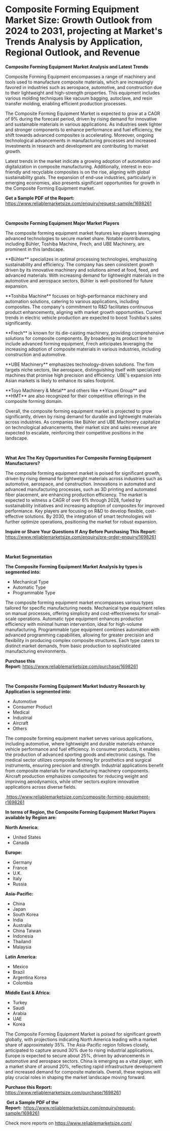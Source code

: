 <p><h1>Composite Forming Equipment Market Size: Growth Outlook from 2024 to 2031, projecting at Market's Trends Analysis by Application, Regional Outlook, and Revenue</h1></p><p><strong>Composite Forming Equipment Market Analysis and Latest Trends</strong></p>
<p><p>Composite Forming Equipment encompasses a range of machinery and tools used to manufacture composite materials, which are increasingly favored in industries such as aerospace, automotive, and construction due to their lightweight and high-strength properties. This equipment includes various molding techniques like vacuum bagging, autoclave, and resin transfer molding, enabling efficient production processes.</p><p>The Composite Forming Equipment Market is expected to grow at a CAGR of 9% during the forecast period, driven by rising demand for innovative and sustainable materials in various applications. As industries seek lighter and stronger components to enhance performance and fuel efficiency, the shift towards advanced composites is accelerating. Moreover, ongoing technological advancements in manufacturing processes and increased investments in research and development are contributing to market growth.</p><p>Latest trends in the market indicate a growing adoption of automation and digitalization in composite manufacturing. Additionally, interest in eco-friendly and recyclable composites is on the rise, aligning with global sustainability goals. The expansion of end-use industries, particularly in emerging economies, also presents significant opportunities for growth in the Composite Forming Equipment market.</p></p>
<p><strong>Get a Sample PDF of the Report:&nbsp;</strong> <a href="https://www.reliablemarketsize.com/enquiry/request-sample/1698261?utm_campaign=1903&utm_medium=2&utm_source=Github&utm_content=ia&utm_term=27122024&utm_id=composite-forming-equipment">https://www.reliablemarketsize.com/enquiry/request-sample/1698261</a></p>
<p>&nbsp;</p>
<p><strong>Composite Forming Equipment Major Market Players</strong></p>
<p><p>The composite forming equipment market features key players leveraging advanced technologies to secure market share. Notable contributors, including Bühler, Toshiba Machine, Frech, and UBE Machinery, are prominent in this landscape. </p><p>**Bühler** specializes in optimal processing technologies, emphasizing sustainability and efficiency. The company has seen consistent growth driven by its innovative machinery and solutions aimed at food, feed, and advanced materials. With increasing demand for lightweight materials in the automotive and aerospace sectors, Bühler is well-positioned for future expansion.</p><p>**Toshiba Machine** focuses on high-performance machinery and automation solutions, catering to various applications, including composites. The company's commitment to R&D facilitates continuous product enhancements, aligning with market growth opportunities. Current trends in electric vehicle production are expected to boost Toshiba's sales significantly.</p><p>**Frech** is known for its die-casting machinery, providing comprehensive solutions for composite components. By broadening its product line to include advanced forming equipment, Frech anticipates leveraging the increasing adoption of composite materials in various industries, including construction and automotive.</p><p>**UBE Machinery** emphasizes technology-driven solutions. The firm targets niche sectors, like aerospace, distinguishing itself with specialized machines that promise high precision and efficiency. UBE's expansion into Asian markets is likely to enhance its sales footprint.</p><p>**Toyo Machinery & Metal** and others like **Yizumi Group** and **HMT** are also recognized for their competitive offerings in the composite forming domain.</p><p>Overall, the composite forming equipment market is projected to grow significantly, driven by rising demand for durable and lightweight materials across industries. As companies like Bühler and UBE Machinery capitalize on technological advancements, their market size and sales revenue are expected to escalate, reinforcing their competitive positions in the landscape.</p></p>
<p>&nbsp;</p>
<p><strong>What Are The Key Opportunities For Composite Forming Equipment Manufacturers?</strong></p>
<p><p>The composite forming equipment market is poised for significant growth, driven by rising demand for lightweight materials across industries such as automotive, aerospace, and construction. Innovations in automated and advanced manufacturing processes, such as 3D printing and automated fiber placement, are enhancing production efficiency. The market is expected to witness a CAGR of over 6% through 2028, fueled by sustainability initiatives and increasing adoption of composites for improved performance. Key players are focusing on R&D to develop flexible, cost-effective solutions. By 2030, the integration of smart technologies will further optimize operations, positioning the market for robust expansion.</p></p>
<p><strong>Inquire or Share Your Questions If Any Before Purchasing This Report:</strong> <a href="https://www.reliablemarketsize.com/enquiry/pre-order-enquiry/1698261?utm_campaign=1903&utm_medium=2&utm_source=Github&utm_content=ia&utm_term=27122024&utm_id=composite-forming-equipment">https://www.reliablemarketsize.com/enquiry/pre-order-enquiry/1698261</a></p>
<p>&nbsp;</p>
<p><strong>Market Segmentation</strong></p>
<p><strong>The Composite Forming Equipment Market Analysis by types is segmented into:</strong></p>
<p><ul><li>Mechanical Type</li><li>Automatic Type</li><li>Programmable Type</li></ul></p>
<p><p>The composite forming equipment market encompasses various types tailored for specific manufacturing needs. Mechanical type equipment relies on manual processes, offering simplicity and cost-effectiveness for small-scale operations. Automatic type equipment enhances production efficiency with minimal human intervention, ideal for high-volume manufacturing. Programmable type equipment combines automation with advanced programming capabilities, allowing for greater precision and flexibility in producing complex composite structures. Each type caters to distinct market demands, from basic production to sophisticated manufacturing environments.</p></p>
<p><strong>Purchase this Report:&nbsp;</strong><a href="https://www.reliablemarketsize.com/purchase/1698261?utm_campaign=1903&utm_medium=2&utm_source=Github&utm_content=ia&utm_term=27122024&utm_id=composite-forming-equipment">https://www.reliablemarketsize.com/purchase/1698261</a></p>
<p>&nbsp;</p>
<p><strong>The Composite Forming Equipment Market Industry Research by Application is segmented into:</strong></p>
<p><ul><li>Automotive</li><li>Consumer Product</li><li>Medical</li><li>Industrial</li><li>Aircraft</li><li>Others</li></ul></p>
<p><p>The composite forming equipment market serves various applications, including automotive, where lightweight and durable materials enhance vehicle performance and fuel efficiency. In consumer products, it enables the production of advanced sporting goods and electronic casings. The medical sector utilizes composite forming for prosthetics and surgical instruments, ensuring precision and strength. Industrial applications benefit from composite materials for manufacturing machinery components. Aircraft production emphasizes composites for reducing weight and improving aerodynamics, while other sectors explore innovative applications across diverse fields.</p></p>
<p><a href="https://www.reliablemarketsize.com/composite-forming-equipment-r1698261?utm_campaign=1903&utm_medium=2&utm_source=Github&utm_content=ia&utm_term=27122024&utm_id=composite-forming-equipment">&nbsp;https://www.reliablemarketsize.com/composite-forming-equipment-r1698261</a></p>
<p><strong>In terms of Region, the Composite Forming Equipment Market Players available by Region are:</strong></p>
<p>
    <p> <strong> North America: </strong>
        <ul>
            <li>United States</li>
            <li>Canada</li>
        </ul>
        </p> 
    <p> <strong> Europe: </strong>
        <ul>
            <li>Germany</li>
            <li>France</li>
            <li>U.K.</li>
            <li>Italy</li>
            <li>Russia</li>
        </ul>
        </p> 
    <p> <strong> Asia-Pacific: </strong>
        <ul>
            <li>China</li>
            <li>Japan</li>
            <li>South Korea</li>
            <li>India</li>
            <li>Australia</li>
            <li>China Taiwan</li>
            <li>Indonesia</li>
            <li>Thailand</li>
            <li>Malaysia</li>
        </ul>
        </p> 
    <p> <strong> Latin America: </strong>
        <ul>
            <li>Mexico</li>
            <li>Brazil</li>
            <li>Argentina Korea</li>
            <li>Colombia</li>
        </ul>
        </p> 
    <p> <strong> Middle East & Africa: </strong>
        <ul>
            <li>Turkey</li>
            <li>Saudi</li>
            <li>Arabia</li>
            <li>UAE</li>
            <li>Korea</li>
        </ul>
    </p>
    </p>
<p><p>The Composite Forming Equipment Market is poised for significant growth globally, with projections indicating North America leading with a market share of approximately 35%. The Asia-Pacific region follows closely, anticipated to capture around 30% due to rising industrial applications. Europe is expected to secure about 25%, driven by advancements in automotive and aerospace sectors. China is emerging as a vital player, with a market share of around 20%, reflecting rapid infrastructure development and increased demand for composite materials. Overall, these regions will play crucial roles in shaping the market landscape moving forward.</p></p>
<p><strong>Purchase this Report: </strong><a href="https://www.reliablemarketsize.com/purchase/1698261?utm_campaign=1903&utm_medium=2&utm_source=Github&utm_content=ia&utm_term=27122024&utm_id=composite-forming-equipment">https://www.reliablemarketsize.com/purchase/1698261</a></p>
<p>&nbsp;<strong>Get a Sample PDF of the Report:&nbsp;&nbsp;</strong><a href="https://www.reliablemarketsize.com/enquiry/request-sample/1698261?utm_campaign=1903&utm_medium=2&utm_source=Github&utm_content=ia&utm_term=27122024&utm_id=composite-forming-equipment">https://www.reliablemarketsize.com/enquiry/request-sample/1698261</a></p>
<p><strong></strong></p>
<p>Check more reports on <a href="https://www.reliablemarketsize.com/?utm_campaign=1903&utm_medium=2&utm_source=Github&utm_content=ia&utm_term=27122024&utm_id=composite-forming-equipment">https://www.reliablemarketsize.com/</a></p>